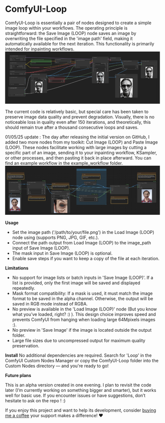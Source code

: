 # ComfyUI-Loop
ComfyUI-Loop is essentially a pair of nodes designed to create a simple image loop within your workflows. The operating principle is straightforward: the Save Image (LOOP) node saves an image by overwriting the file specified in the 'image path' field, making it automatically available for the next iteration. This functionality is primarily intended for inpainting workflows.
![alt text](https://github.com/Hullabalo/ComfyUI-Loop/blob/main/inpainting_loop.png?raw=true)

The current code is relatively basic, but special care has been taken to preserve image data quality and prevent degradation. Visually, there is no noticeable loss in quality even after 150 iterations, and theoretically, this should remain true after a thousand consecutive loops and saves.

01/05/25 update : The day after releasing the initial version on GitHub, I added two more nodes from my toolkit: Cut Image (LOOP) and Paste Image (LOOP). These nodes facilitate working with large images by cutting a specific part of an image, sending it to your inpainting workflow, KSampler, or other processes, and then pasting it back in place afterward. You can find an example workflow in the example_workflow folder.
![alt text](https://github.com/Hullabalo/ComfyUI-Loop/blob/main/cut_and_paste_example(no_workflow).png?raw=true)

**Usage**
- Set the image path ('/path/to/your/file.png') in the Load Image (LOOP) node using (supports PNG, JPG, GIF, etc.).
- Connect the path output from Load Image (LOOP) to the image_path input of Save Image (LOOP).
- The mask input in Save Image (LOOP) is optional.
- Enable save steps if you want to keep a copy of the file at each iteration.

**Limitations**
- No support for image lists or batch inputs in 'Save Image (LOOP)'. If a list is provided, only the first image will be saved and displayed repeatedly.
- Mask format compatibility: If a mask is used, it must match the image format to be saved in the alpha channel. Otherwise, the output will be saved in RGB mode instead of RGBA.
- No preview is available in the 'Load Image (LOOP)' node (But you know what you’ve loaded, right? :) ). This design choice improves speed and prevents ComfyUI from hanging when loading large 64Mpixels images :).
- No preview in 'Save Image' if the image is located outside the output folder.
- Large file sizes due to uncompressed output for maximum quality preservation.

**Install**
No additional dependencies are required. Search for 'Loop' in the ComfyUI Custom Nodes Manager or copy the ComfyUI-Loop folder into the Custom Nodes directory — and you're ready to go!

**Future plans**

This is an alpha version created in one evening. I plan to revisit the code later (I’m currently working on something bigger and smarter), but it works well for basic use. If you encounter issues or have suggestions, don’t hesitate to ask on the repo ! :)

If you enjoy this project and want to help its development, consider [buying me a coffee](https://buymeacoffee.com/hullabaloo/comfyui-image-loop) your support makes a difference! ♥️

